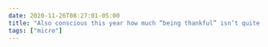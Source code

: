 ```yaml
---
date: 2020-11-26T08:27:01-05:00
title: "Also conscious this year how much “being thankful” isn’t quite enough. It helps me better appreciate what I have but doesn’t change what others lack. I could stand to do better with the former, but I have much more work to do for the latter."
tags: ["micro"]
---
```

